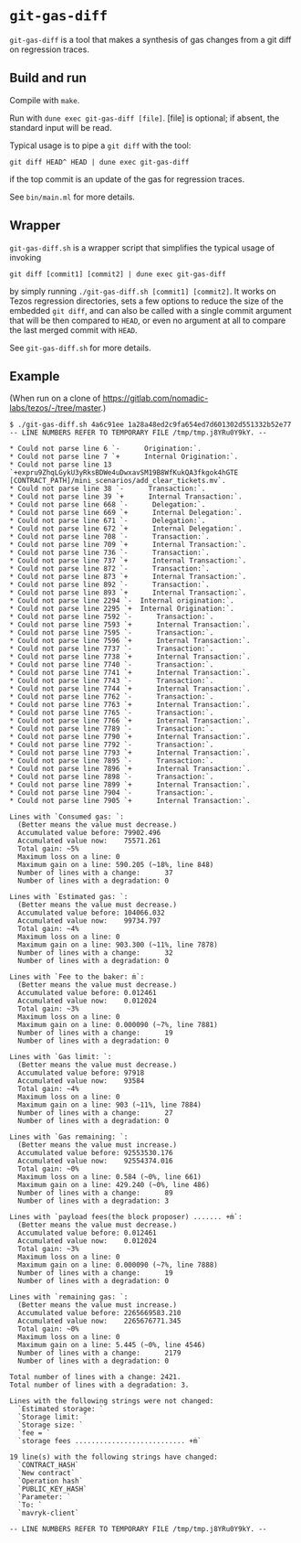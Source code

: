 # `git-gas-diff`

`git-gas-diff` is a tool that makes a synthesis of gas changes from a git diff on regression traces.

## Build and run

Compile with `make`.

Run with `dune exec git-gas-diff [file]`. [file] is optional; if absent, the standard input will be read.

Typical usage is to pipe a `git diff` with the tool:
```
git diff HEAD^ HEAD | dune exec git-gas-diff
```
if the top commit is an update of the gas for regression traces.

See `bin/main.ml` for more details.

## Wrapper

`git-gas-diff.sh` is a wrapper script that simplifies the typical usage of invoking
```
git diff [commit1] [commit2] | dune exec git-gas-diff
```
by simply running `./git-gas-diff.sh [commit1] [commit2]`. It works on Tezos regression directories, sets a few options to reduce the size of the embedded `git diff`, and can also be called with a single commit argument that will be then compared to `HEAD`, or even no argument at all to compare the last merged commit with `HEAD`.

See `git-gas-diff.sh` for more details.

## Example

(When run on a clone of https://gitlab.com/nomadic-labs/tezos/-/tree/master.)

```
$ ./git-gas-diff.sh 4a6c91ee 1a28a48ed2c9fa654ed7d601302d551332b52e77
-- LINE NUMBERS REFER TO TEMPORARY FILE /tmp/tmp.j8YRu0Y9kY. --

* Could not parse line 6 `-      Origination:`.
* Could not parse line 7 `+      Internal Origination:`.
* Could not parse line 13 `+expru9ZhqLGykU3yRksBDWe4uDwxavSM19B8WfKukQA3fkgok4hGTE	[CONTRACT_PATH]/mini_scenarios/add_clear_tickets.mv`.
* Could not parse line 38 `-      Transaction:`.
* Could not parse line 39 `+      Internal Transaction:`.
* Could not parse line 668 `-      Delegation:`.
* Could not parse line 669 `+      Internal Delegation:`.
* Could not parse line 671 `-      Delegation:`.
* Could not parse line 672 `+      Internal Delegation:`.
* Could not parse line 708 `-      Transaction:`.
* Could not parse line 709 `+      Internal Transaction:`.
* Could not parse line 736 `-      Transaction:`.
* Could not parse line 737 `+      Internal Transaction:`.
* Could not parse line 872 `-      Transaction:`.
* Could not parse line 873 `+      Internal Transaction:`.
* Could not parse line 892 `-      Transaction:`.
* Could not parse line 893 `+      Internal Transaction:`.
* Could not parse line 2294 `-  Internal origination:`.
* Could not parse line 2295 `+  Internal Origination:`.
* Could not parse line 7592 `-      Transaction:`.
* Could not parse line 7593 `+      Internal Transaction:`.
* Could not parse line 7595 `-      Transaction:`.
* Could not parse line 7596 `+      Internal Transaction:`.
* Could not parse line 7737 `-      Transaction:`.
* Could not parse line 7738 `+      Internal Transaction:`.
* Could not parse line 7740 `-      Transaction:`.
* Could not parse line 7741 `+      Internal Transaction:`.
* Could not parse line 7743 `-      Transaction:`.
* Could not parse line 7744 `+      Internal Transaction:`.
* Could not parse line 7762 `-      Transaction:`.
* Could not parse line 7763 `+      Internal Transaction:`.
* Could not parse line 7765 `-      Transaction:`.
* Could not parse line 7766 `+      Internal Transaction:`.
* Could not parse line 7789 `-      Transaction:`.
* Could not parse line 7790 `+      Internal Transaction:`.
* Could not parse line 7792 `-      Transaction:`.
* Could not parse line 7793 `+      Internal Transaction:`.
* Could not parse line 7895 `-      Transaction:`.
* Could not parse line 7896 `+      Internal Transaction:`.
* Could not parse line 7898 `-      Transaction:`.
* Could not parse line 7899 `+      Internal Transaction:`.
* Could not parse line 7904 `-      Transaction:`.
* Could not parse line 7905 `+      Internal Transaction:`.

Lines with `Consumed gas: `:
  (Better means the value must decrease.)
  Accumulated value before: 79902.496
  Accumulated value now:    75571.261
  Total gain: ~5%
  Maximum loss on a line: 0
  Maximum gain on a line: 590.205 (~18%, line 848)
  Number of lines with a change:      37
  Number of lines with a degradation: 0

Lines with `Estimated gas: `:
  (Better means the value must decrease.)
  Accumulated value before: 104066.032
  Accumulated value now:    99734.797
  Total gain: ~4%
  Maximum loss on a line: 0
  Maximum gain on a line: 903.300 (~11%, line 7878)
  Number of lines with a change:      32
  Number of lines with a degradation: 0

Lines with `Fee to the baker: ṁ`:
  (Better means the value must decrease.)
  Accumulated value before: 0.012461
  Accumulated value now:    0.012024
  Total gain: ~3%
  Maximum loss on a line: 0
  Maximum gain on a line: 0.000090 (~7%, line 7881)
  Number of lines with a change:      19
  Number of lines with a degradation: 0

Lines with `Gas limit: `:
  (Better means the value must decrease.)
  Accumulated value before: 97918
  Accumulated value now:    93584
  Total gain: ~4%
  Maximum loss on a line: 0
  Maximum gain on a line: 903 (~11%, line 7884)
  Number of lines with a change:      27
  Number of lines with a degradation: 0

Lines with `Gas remaining: `:
  (Better means the value must increase.)
  Accumulated value before: 92553530.176
  Accumulated value now:    92554374.016
  Total gain: ~0%
  Maximum loss on a line: 0.584 (~0%, line 661)
  Maximum gain on a line: 429.240 (~0%, line 486)
  Number of lines with a change:      89
  Number of lines with a degradation: 3

Lines with `payload fees(the block proposer) ....... +ṁ`:
  (Better means the value must decrease.)
  Accumulated value before: 0.012461
  Accumulated value now:    0.012024
  Total gain: ~3%
  Maximum loss on a line: 0
  Maximum gain on a line: 0.000090 (~7%, line 7888)
  Number of lines with a change:      19
  Number of lines with a degradation: 0

Lines with `remaining gas: `:
  (Better means the value must increase.)
  Accumulated value before: 2265669583.210
  Accumulated value now:    2265676771.345
  Total gain: ~0%
  Maximum loss on a line: 0
  Maximum gain on a line: 5.445 (~0%, line 4546)
  Number of lines with a change:      2179
  Number of lines with a degradation: 0

Total number of lines with a change: 2421.
Total number of lines with a degradation: 3.

Lines with the following strings were not changed:
  `Estimated storage: `
  `Storage limit: `
  `Storage size: `
  `fee = `
  `storage fees ........................... +ṁ`

19 line(s) with the following strings have changed:
  `CONTRACT_HASH`
  `New contract`
  `Operation hash`
  `PUBLIC_KEY_HASH`
  `Parameter: `
  `To: `
  `mavryk-client`

-- LINE NUMBERS REFER TO TEMPORARY FILE /tmp/tmp.j8YRu0Y9kY. --
```
